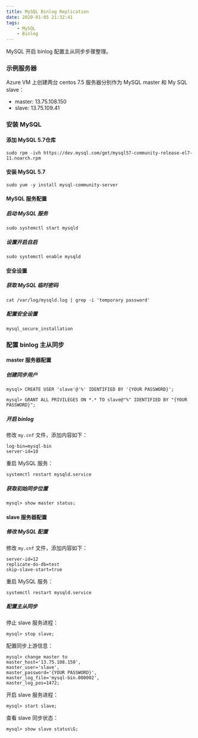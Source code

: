 ```yaml
---
title: MySQL Binlog Replication
date: 2020-01-05 21:32:41
tags: 
	- MySQL 
	- Binlog
---
```


MySQL 开启 binlog 配置主从同步步骤整理。


### 示例服务器

Azure VM 上创建两台 centos 7.5 服务器分别作为 MySQL master 和 My SQL slave：

* master: 13.75.108.150
* slave: 13.75.109.41

### 安装 MySQL 

#### 添加 MySQL 5.7仓库

```
sudo rpm -ivh https://dev.mysql.com/get/mysql57-community-release-el7-11.noarch.rpm
```

#### 安装 MySQL 5.7

```
sudo yum -y install mysql-community-server
```

#### MySQL 服务配置

##### 启动 MySQL 服务

```
sudo systemctl start mysqld
```

##### 设置开启自启

```
sudo systemctl enable mysqld
```

#### 安全设置

##### 获取 MySQL 临时密码

```
cat /var/log/mysqld.log | grep -i 'temporary password'
```

##### 配置安全设置

```
mysql_secure_installation
```

### 配置 binlog 主从同步

#### master 服务器配置

##### 创建同步用户

```
mysql> CREATE USER 'slave'@'%' IDENTIFIED BY '{YOUR PASSWORD}';

mysql> GRANT ALL PRIVILEGES ON *.* TO slave@"%" IDENTIFIED BY "{YOUR PASSWORD}";
```

##### 开启 binlog

修改 `my.cnf` 文件，添加内容如下：

```
log-bin=mysql-bin
server-id=10
```

重启 MySQL 服务：

```
systemctl restart mysqld.service
```

##### 获取初始同步位置

```
mysql> show master status;
```

#### slave 服务器配置

##### 修改 MySQL 配置

修改 `my.cnf` 文件，添加内容如下：

```
server-id=12
replicate-do-db=test
skip-slave-start=true
```

重启 MySQL 服务：

```
systemctl restart mysqld.service
```

##### 配置主从同步

停止 slave 服务进程：

```
mysql> stop slave;
```

配置同步上游信息：

```
mysql> change master to 
master_host='13.75.108.150',
master_user='slave',
master_password='{YOUR PASSWORD}',
master_log_file='mysql-bin.000002', 
master_log_pos=1472;
```

开启 slave 服务进程：

```
mysql> start slave;
```

查看 slave 同步状态：

```
mysql> show slave status\G;
```